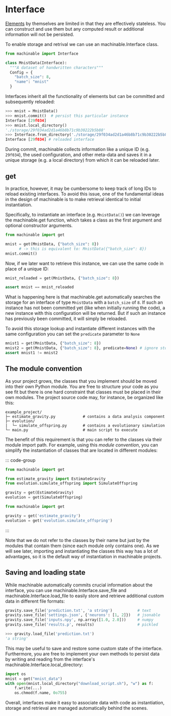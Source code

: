 # Interface

[Elements](./element.md) by themselves are limited in that they are effectively stateless. You can construct and use them but any computed result or additional information will not be persisted. 

To enable storage and retrival we can use an <Pydoc>machinable.Interface</Pydoc> class.

```python
from machinable import Interface

class MnistData(Interface):
  """A dataset of handwritten characters"""
  Config = {
    "batch_size": 8,
    "name": "mnist"
  }
```

Interfaces inherit all the functionality of elements but can be committed and subsequently reloaded:

```python
>>> mnist = MnistData()
>>> mnist.commit()  # persist this particular instance
Interface [29f034]
>>> mnist.local_directory()
'./storage/29f034ad2d1a46b8b71c9b30222b5b88'
>>> Interface.from_directory('./storage/29f034ad2d1a46b8b71c9b30222b5b88')
Interface [29f034] # reloaded interface
```

During commit, machinable collects information like a unique ID (e.g. `29f034`), the used configuration, and other meta-data and saves it in a unique storage (e.g. a local directory) from which it can be reloaded later. 

## get

In practice, however, it may be cumbersome to keep track of long IDs to reload existing interfaces. To avoid this issue, one of the fundamental ideas in the design of machinable is to make retrieval identical to initial instantiation.

Specifically, to instantiate an interface (e.g. `MnistData()`) we can leverage the <Pydoc>machinable.get</Pydoc> function, which takes a class as the first argument and optional constructor arguments.

```python
from machinable import get

mnist = get(MnistData, {"batch_size": 8})
      # -> this is equivalent to: MnistData({"batch_size": 8})
mnist.commit()
```

Now, if we later want to retrieve this instance, we can use the same code in place of a unique ID:

```python
mnist_reloaded = get(MnistData, {"batch_size": 8})

assert mnist == mnist_reloaded
```

What is happening here is that <Pydoc caption="get()">machinable.get</Pydoc> automatically searches the storage for an interface of type `MnistData` with a `batch_size` of `8`. If such an instance has not been committed yet (like when initially running the code), a new instance with this configuration will be returned. But if such an instance has previously been committed, it will simply be reloaded.

To avoid this storage lookup and instantiate different instances with the same configuration you can set the `predicate` parameter to `None`

```python
mnist1 = get(MnistData, {"batch_size": 8})
mnist2 = get(MnistData, {"batch_size": 8}, predicate=None) # ignore storage
assert mnist1 != mnist2
```

## The module convention

As your project grows, the classes that you implement should be moved into their own Python module. You are free to structure your code as you see fit but there is one hard constraint that classes must be placed in their own modules. The project source code may, for instance, be organized like this:

```
example_project/
├─ estimate_gravity.py            # contains a data analysis component
├─ evolution/                   
|  └─ simulate_offspring.py       # contains a evolutionary simulation
└─ main.py                        # main script to execute
```

The benefit of this requirement is that you can refer to the classes via their module import path.
For example, using this *module convention*, you can simplify the instantiation of classes that are located in different modules:

::: code-group

```python [main.py (before)]
from machinable import get

from estimate_gravity import EstimateGravity
from evolution.simulate_offspring import SimulateOffspring

gravity = get(EstimateGravity)
evolution = get(SimulateOffspring)
```

```python [main.py (using the module convention)]
from machinable import get

gravity = get('estimate_gravity')
evolution = get('evolution.simulate_offspring')
```

:::

Note that we do not refer to the classes by their name but just by the modules that contain them (since each module only contains one). As we will see later, importing and instantiating the classes this way has a lot of advantages, so it is the default way of instantiation in machinable projects.


## Saving and loading state

While machinable automatically commits crucial information about the interface, you can use <Pydoc>machinable.Interface.save_file</Pydoc> and <Pydoc>machinable.Interface.load_file</Pydoc> to easily store and retrieve additional custom data in different file formats:

```python
gravity.save_file('prediction.txt', 'a string')           # text
gravity.save_file('settings.json', {'neurons': [1, 2]})   # jsonable
gravity.save_file('inputs.npy', np.array([1.0, 2.0]))     # numpy
gravity.save_file('results.p', results)                   # pickled

>>> gravity.load_file('prediction.txt')
'a string'
```

This may be useful to save and restore some custom state of the interface. Furthermore, you are free to implement your own methods to persist data by writing and reading from the interface's <Pydoc caption="local_directory()">machinable.Interface.local_directory</Pydoc>:

```python
import os
mnist = get("mnist_data")
with open(mnist.local_directory("download_script.sh"), "w") as f:
    f.write(...)
    os.chmod(f.name, 0o755)
```

Overall, interfaces make it easy to associate data with code as instantiation, storage and retrieval are managed automatically behind the scenes.
